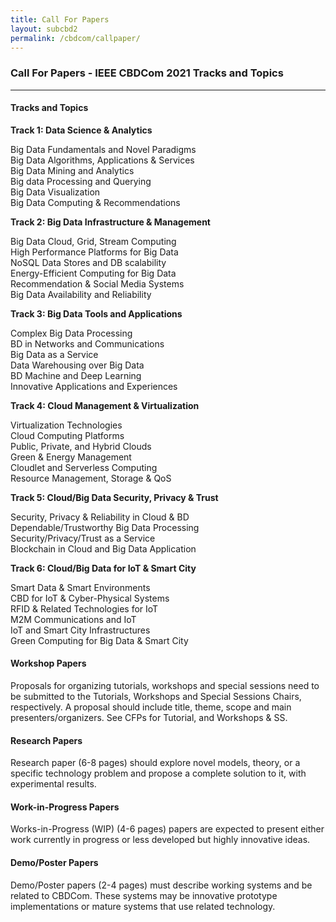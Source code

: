 ```yaml
---
title: Call For Papers
layout: subcbd2
permalink: /cbdcom/callpaper/
---
```

<h3>Call For Papers - IEEE CBDCom 2021 Tracks and Topics</h3>

<hr/>
<h4>Tracks and Topics</h4>
<p>
<b>Track 1: Data Science & Analytics
  </b></p>

Big Data Fundamentals and Novel Paradigms
 <br/>Big Data Algorithms, Applications & Services
 <br/>Big Data Mining and Analytics
 <br/>Big data Processing and Querying
 <br/>Big Data Visualization
 <br/>Big Data Computing & Recommendations
<p>
<b>Track 2: Big Data Infrastructure & Management
  </b></p>

Big Data Cloud, Grid, Stream Computing
 <br/>High Performance Platforms for Big Data
 <br/>NoSQL Data Stores and DB scalability
 <br/>Energy-Efficient Computing for Big Data
 <br/>Recommendation & Social Media Systems
 <br/>Big Data Availability and Reliability
<p>
<b>Track 3: Big Data Tools and Applications
 </b></p>

Complex Big Data Processing
 <br/>BD in Networks and Communications
 <br/>Big Data as a Service
 <br/>Data Warehousing over Big Data
 <br/>BD Machine and Deep Learning
<br/> Innovative Applications and Experiences
<p>
<b>Track 4: Cloud Management & Virtualization
 </b></p>

Virtualization Technologies
 <br/>Cloud Computing Platforms
 <br/>Public, Private, and Hybrid Clouds
 <br/>Green & Energy Management
 <br/>Cloudlet and Serverless Computing
 <br/>Resource Management, Storage & QoS
<p>
<b>Track 5: Cloud/Big Data Security, Privacy & Trust
 </b></p>

Security, Privacy & Reliability in Cloud & BD
 <br/>Dependable/Trustworthy Big Data Processing
 <br/>Security/Privacy/Trust as a Service
 <br/>Blockchain in Cloud and Big Data Application
<p>
<b>Track 6: Cloud/Big Data for IoT & Smart City
 </b></p>

Smart Data & Smart Environments
 <br/>CBD for IoT & Cyber-Physical Systems
 <br/>RFID & Related Technologies for IoT
 <br/>M2M Communications and IoT
<br/> IoT and Smart City Infrastructures
 <br/>Green Computing for Big Data & Smart City
 <br/>
<h4>Workshop Papers</h4>
<p>Proposals for organizing tutorials, workshops and special sessions need to be submitted to the Tutorials, Workshops and Special Sessions Chairs, respectively. A proposal should include title, theme, scope and main presenters/organizers. See CFPs for Tutorial, and Workshops & SS. 
</p><h4>Research Papers</h4>
<p>Research paper (6-8 pages) should explore novel models, theory, or a specific technology problem and propose a complete solution to it, with experimental results.
</p><h4>Work-in-Progress Papers</h4>
<p>Works-in-Progress (WIP) (4-6 pages) papers are expected to present either work currently in progress or less developed but highly innovative ideas.
</p><h4>Demo/Poster Papers</h4>
<p>Demo/Poster papers (2-4 pages) must describe working systems and be related to CBDCom. These systems may be innovative prototype implementations or mature systems that use related technology.

</p>

